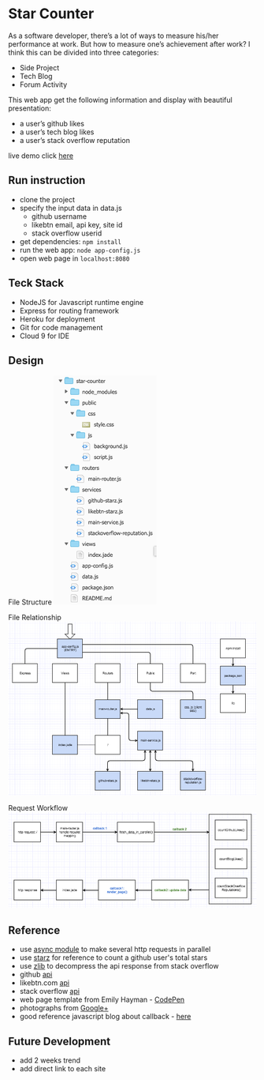 # Star Counter

As a software developer, there’s a lot of ways to measure his/her performance at work. But how to measure one’s achievement after work? I think this can be divided into three categories:

- Side Project
- Tech Blog
- Forum Activity

This web app get the following information and display with beautiful presentation:

- a user’s github likes
- a user’s tech blog likes
- a user’s stack overflow reputation

live demo click [here](link-to-do)

## Run instruction

- clone the project
- specify the input data in data.js
  - github username
  - likebtn email, api key, site id
  - stack overflow userid
- get dependencies: `npm install`
- run the web app: `node app-config.js`
- open web page in `localhost:8080`

## Teck Stack

- NodeJS for Javascript runtime engine
- Express for routing framework
- Heroku for deployment
- Git for code management
- Cloud 9 for IDE

## Design

File Structure
![star-counter-file-structrue](img/star-counter-file-structrue.png)

File Relationship
![star-counter-file-relationship](img/star-counter-file-relationship.png)

Request Workflow
![star-counter-workflow](img/star-counter-workflow.png)

## Reference

- use [async module](http://caolan.github.io/async/docs.html) to make several http requests in parallel
- use [starz](https://github.com/yyx990803/starz/blob/master/starz.js) for reference to count a github user's total stars
- use [zlib](https://nodejs.org/api/zlib.html) to decompress the api response from stack overflow
- github [api](https://developer.github.com/v3)
- likebtn.com [api](https://likebtn.com/en/like-button-statistics-api#api-stats)
- stack overflow [api](https://api.stackexchange.com/docs)
- web page template from Emily Hayman - [CodePen](https://codepen.io/eehayman/pen/qdGZJr)
- photographs from [Google+](https://plus.google.com/featuredphotos)
- good reference javascript blog about callback - [here](http://javascriptissexy.com/understand-javascript-callback-functions-and-use-them)

## Future Development

- add 2 weeks trend
- add direct link to each site
